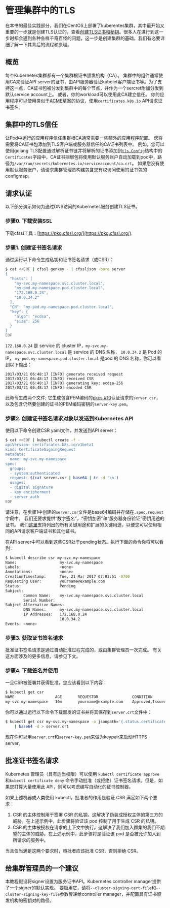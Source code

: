 # 管理集群中的TLS

在本书的最佳实践部分，我们在CentOS上部署了kuberentes集群，其中最开始又重要的一步就是创建TLS认证的，查看[创建TLS证书和秘钥](../practice/create-tls-and-secret-key.md)。很多人在进行到这一步时都会遇到各种各样千奇百怪的问题，这一步是创建集群的基础，我们有必要详细了解一下其背后的流程和原理。

## 概览

每个Kubernetes集群都有一个集群根证书颁发机构（CA）。 集群中的组件通常使用CA来验证API server的证书，由API服务器验证kubelet客户端证书等。为了支持这一点，CA证书包被分发到集群中的每个节点，并作为一个sercret附加分发到默认service account上。 或者，你的workload可以使用此CA建立信任。 你的应用程序可以使用类似于[ACME草案](https://github.com/ietf-wg-acme/acme/)的协议，使用`certificates.k8s.io` API请求证书签名。

## 集群中的TLS信任

让Pod中运行的应用程序信任集群根CA通常需要一些额外的应用程序配置。 您将需要将CA证书包添加到TLS客户端或服务器信任的CA证书列表中。 例如，您可以使用golang TLS配置通过解析证书链并将解析的证书添加到[`tls.Config`](https://godoc.org/crypto/tls#Config)结构中的`Certificates`字段中，CA证书捆绑包将使用默认服务账户自动加载到pod中，路径为`/var/run/secrets/kubernetes.io/serviceaccount/ca.crt`。 如果您没有使用默认服务账户，请请求集群管理员构建包含您有权访问使用的证书包的configmap。

## 请求认证

以下部分演示如何为通过DNS访问的Kubernetes服务创建TLS证书。

### 步骤0. 下载安装SSL

下载cfssl工具：[https://pkg.cfssl.org/](https://pkg.cfssl.org/).

### 步骤1. 创建证书签名请求

通过运行以下命令生成私钥和证书签名请求（或CSR）：

```Bash
$ cat <<EOF | cfssl genkey - | cfssljson -bare server
{
  "hosts": [
    "my-svc.my-namespace.svc.cluster.local",
    "my-pod.my-namespace.pod.cluster.local",
    "172.168.0.24",
    "10.0.34.2"
  ],
  "CN": "my-pod.my-namespace.pod.cluster.local",
  "key": {
    "algo": "ecdsa",
    "size": 256
  }
}
EOF
```

 `172.168.0.24` 是 service 的 cluster IP，`my-svc.my-namespace.svc.cluster.local` 是 service 的 DNS 名称， `10.0.34.2` 是 Pod 的 IP， `my-pod.my-namespace.pod.cluster.local` 是pod 的 DNS 名称，你可以看到以下输出：

```
2017/03/21 06:48:17 [INFO] generate received request
2017/03/21 06:48:17 [INFO] received CSR
2017/03/21 06:48:17 [INFO] generating key: ecdsa-256
2017/03/21 06:48:17 [INFO] encoded CSR
```

此命令生成两个文件; 它生成包含PEM编码的[pkcs #10](https://tools.ietf.org/html/rfc2986)认证请求的`server.csr`，以及包含仍然要创建的证书的PEM编码密钥的`server-key.pem`。

### 步骤2. 创建证书签名请求对象以发送到Kubernetes API

使用以下命令创建CSR yaml文件，并发送到API server：

```bash
$ cat <<EOF | kubectl create -f -
apiVersion: certificates.k8s.io/v1beta1
kind: CertificateSigningRequest
metadata:
  name: my-svc.my-namespace
spec:
  groups:
  - system:authenticated
  request: $(cat server.csr | base64 | tr -d '\n')
  usages:
  - digital signature
  - key encipherment
  - server auth
EOF
```

请注意，在步骤1中创建的`server.csr`文件是base64编码并存储在`.spec.request`字段中。 我们还要求提供“数字签名”，“密钥加密”和“服务器身份验证”密钥用途的证书。 我们[这里](https://godoc.org/k8s.io/client-go/pkg/apis/certificates/v1beta1#KeyUsage)支持列出的所有关键用途和扩展的关键用途，以便您可以使用相同的API请求客户端证书和其他证书。

在API server中可以看到这些CSR处于pending状态。执行下面的命令你将可以看到：

```bash
$ kubectl describe csr my-svc.my-namespace
Name:                   my-svc.my-namespace
Labels:                 <none>
Annotations:            <none>
CreationTimestamp:      Tue, 21 Mar 2017 07:03:51 -0700
Requesting User:        yourname@example.com
Status:                 Pending
Subject:
        Common Name:    my-svc.my-namespace.svc.cluster.local
        Serial Number:
Subject Alternative Names:
        DNS Names:      my-svc.my-namespace.svc.cluster.local
        IP Addresses:   172.168.0.24
                        10.0.34.2
Events: <none>
```

### 步骤3. 获取证书签名请求

批准证书签名请求是通过自动批准过程完成的，或由集群管理员一次完成。 有关这方面涉及的更多信息，请参见下文。

### 步骤4. 下载签名并使用

一旦CSR被签署并获得批准，您应该看到以下内容：

```bash
$ kubectl get csr
NAME                  AGE       REQUESTOR               CONDITION
my-svc.my-namespace   10m       yourname@example.com    Approved,Issued
```

你可以通过运行以下命令下载颁发的证书并将其保存到`server.crt`文件中：

```bash
$ kubectl get csr my-svc.my-namespace -o jsonpath='{.status.certificate}' \
    | base64 -d > server.crt
```

现在你可以用`server.crt`和`server-key.pem`来做为keypair来启动HTTPS server。

## 批准证书签名请求

Kubernetes 管理员（具有适当权限）可以使用 `kubectl certificate approve` 和`kubectl certificate deny` 命令手动批准（或拒绝）证书签名请求。但是，如果您打算大量使用此 API，则可以考虑编写自动化的证书控制器。

如果上述机器或人类使用 kubectl，批准者的作用是验证 CSR 满足如下两个要求：

1. CSR 的主体控制用于签署 CSR 的私钥。这解决了伪装成授权主体的第三方的威胁。在上述示例中，此步骤将验证该 pod 控制了用于生成 CSR 的私钥。
2. CSR 的主体被授权在请求的上下文中执行。这解决了我们加入群集的我们不期望的主体的威胁。在上述示例中，此步骤将是验证该 pod 是否被允许加入到所请求的服务中。

当且仅当满足这两个要求时，审批者应该批准 CSR，否则拒绝 CSR。

## 给集群管理员的一个建议

本教程假设将signer设置为服务证书API。Kubernetes controller manager提供了一个signer的默认实现。 要启用它，请将`--cluster-signing-cert-file`和`--cluster-signing-key-file`参数传递给controller manager，并配置具有证书颁发机构的密钥对的路径。

